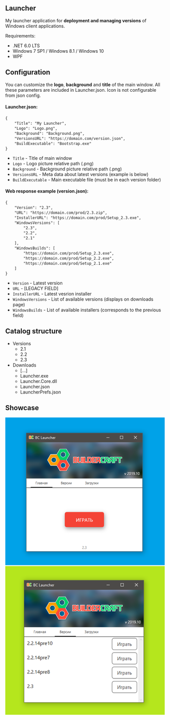 ## Launcher

My launcher application for **deployment and managing versions** of Windows client applications.

Requirements: 
* .NET 6.0 LTS
* Windows 7 SP1 / Windows 8.1 / Windows 10
* WPF

## Configuration

You can customize the **logo**, **background** and **title** of the main window. All these parameters are included in Launcher.json. Icon is not configurable from json config. 

#### Launcher.json: 

```
{
    "Title": "My Launcher",
    "Logo": "Logo.png",
    "Background": "Background.png",
    "VersionsURL": "https://domain.com/version.json",
    "BuildExecutable": "Bootstrap.exe"
}
```


* `Title` - Title of main window
* `Logo` - Logo picture relative path (.png)
* `Background` - Background picture relative path (.png)
* `VersionsURL` - Meta data about latest versions (example is below)
* `BuildExecutable` - Main executable file (must be in each version folder)

#### Web response example (version.json):

```
{
    "Version": "2.3",
    "URL": "https://domain.com/prod/2.3.zip",
    "InstallerURL": "https://domain.com/prod/Setup_2.3.exe",
    "WindowsVersions": [
        "2.3",
        "2.2",
        "2.1"
    ],
    "WindowsBuilds": [
        "https://domain.com/prod/Setup_2.3.exe",
        "https://domain.com/prod/Setup_2.2.exe",
        "https://domain.com/prod/Setup_2.1.exe"
    ]
}
```

* `Version` - Latest version
* `URL` - [LEGACY FIELD]
* `InstallerURL` - Latest vesrion installer
* `WindowsVersions` - List of available versions (displays on downloads page)
* `WindowsBuilds` - List of available installers (corresponds to the previous field)

## Catalog structure

* Versions
  * 2.1
  * 2.2
  * 2.3
* Downloads
  * [...]
  * Launcher.exe
  * Launcher.Core.dll
  * Launcher.json
  * LauncherPrefs.json


## Showcase

![](/.media/screen_1.png)
![](/.media/screen_2.png)
